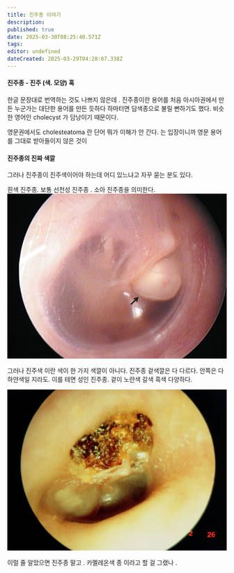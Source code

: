```yaml
---
title: 진주종 이야기
description: 
published: true
date: 2025-03-30T08:25:40.571Z
tags: 
editor: undefined
dateCreated: 2025-03-29T04:28:07.338Z
---
```


#### 진주종 - 진주 (색. 모양) 혹 

한글 문장대로 번역하는 것도 나쁘지 않은데 .
진주종이란 용어를 처음 아시아권에서 만든 누군가는 대단한 용어를 만든 듯하다
하마터면 담색종으로 불릴  뻔하기도 했다. 
비슷한 영어인 cholecyst 가 담낭이기 때문이다. 

영문권에서도   cholesteatoma 란 단어 뭐가 이해가 안 간다. 는 입장이니까 영문 용어를 그대로 받아들이지 않은 것이 



#### 진주종의 진짜 색깔 

그러나 진주종이 진주색이어야 하는데 어디 있느냐고 자꾸 묻는 분도 있다. 

흰색 진주종. 보통 선천성 진주종 . 소아 진주종을 의미한다. 
![nejmicm0911270_f1.jpg](/image/nejmicm0911270_f1.jpg)

<p>


그러나 진주색 이란 색이 한 가지 색깔이 아니다. 진주종 겉색깔은 다 다르다. 안쪽은 다 하얀색일 지라도. 
이를 테면  성인 진주종. 겉이 노란색 갈색 흑색 다양하다. 

![black_yellow_-cholesteatoma-in-.jpg](/image/black_yellow_-cholesteatoma-in-.jpg)

 이럴 줄 알았으면 진주종 말고 . 카멜레온색 종 이라고 할 걸 그랬나 . 




